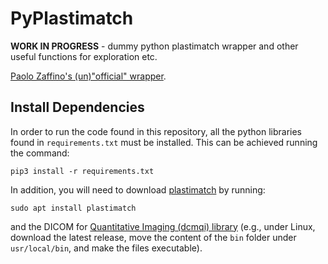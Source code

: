 # PyPlastimatch

**WORK IN PROGRESS** - dummy python plastimatch wrapper and other useful functions for exploration etc.

[Paolo Zaffino's (un)"official" wrapper](https://gitlab.com/plastimatch/plastimatch/-/tree/master/extra/python).


## Install Dependencies

In order to run the code found in this repository, all the python libraries found in `requirements.txt` must be installed. This can be achieved running the command:

```
pip3 install -r requirements.txt
```

In addition, you will need to download [plastimatch](http://plastimatch.org/) by running:

```
sudo apt install plastimatch
```

and the DICOM for [Quantitative Imaging (dcmqi) library](https://github.com/QIICR/dcmqi) (e.g., under Linux, download the latest release, move the content of the `bin` folder under `usr/local/bin`, and make the files executable).
